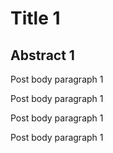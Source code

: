 # Title 1

## Abstract 1

Post body paragraph 1

Post body paragraph 1

Post body paragraph 1

Post body paragraph 1
